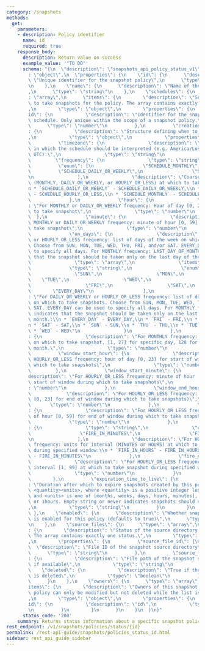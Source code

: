 ```yaml
---
category: /snapshots
methods:
  get:
    parameters:
    - description: Policy identifier
      name: id
      required: true
    response_body:
      description: Return value on success
      example_value: '"TO DO"'
      schema: "{\n  \"description\": \"snapshots_api_policy_status_v1\",\n  \"type\"\
        : \"object\",\n  \"properties\": {\n    \"id\": {\n      \"description\":\
        \ \"Unique identifier for the snapshot policy\",\n      \"type\": \"number\"\
        \n    },\n    \"name\": {\n      \"description\": \"Name of the snapshot policy\"\
        ,\n      \"type\": \"string\"\n    },\n    \"schedules\": {\n      \"type\"\
        : \"array\",\n      \"items\": {\n        \"description\": \"Schedule by which\
        \ to take snapshots for the policy. The array contains exactly one schedule.\"\
        ,\n        \"type\": \"object\",\n        \"properties\": {\n          \"\
        id\": {\n            \"description\": \"Identifier for the snapshot policy's\
        \ schedule. Only unique within the scope of a snapshot policy.\",\n      \
        \      \"type\": \"number\"\n          },\n          \"creation_schedule\"\
        : {\n            \"description\": \"Structure defining when to take snapshots\"\
        ,\n            \"type\": \"object\",\n            \"properties\": {\n    \
        \          \"timezone\": {\n                \"description\": \"The timezone\
        \ in which the schedule should be interpreted (e.g. America/Los_Angeles or\
        \ UTC).\",\n                \"type\": \"string\"\n              },\n     \
        \         \"frequency\": {\n                \"type\": \"string\",\n      \
        \          \"enum\": [\n                  \"SCHEDULE_MONTHLY\",\n        \
        \          \"SCHEDULE_DAILY_OR_WEEKLY\",\n                  \"SCHEDULE_HOURLY_OR_LESS\"\
        \n                ],\n                \"description\": \"Coarse frequency\
        \ (MONTHLY, DAILY_OR_WEEKLY, or HOURLY_OR_LESS) at which to take snapshot:\\\
        n * `SCHEDULE_DAILY_OR_WEEKLY` - SCHEDULE_DAILY_OR_WEEKLY,\\n * `SCHEDULE_HOURLY_OR_LESS`\
        \ - SCHEDULE_HOURLY_OR_LESS,\\n * `SCHEDULE_MONTHLY` - SCHEDULE_MONTHLY\"\n\
        \              },\n              \"hour\": {\n                \"description\"\
        : \"For MONTHLY or DAILY_OR_WEEKLY frequency: Hour of day [0, 23] at which\
        \ to take snapshot\",\n                \"type\": \"number\"\n            \
        \  },\n              \"minute\": {\n                \"description\": \"For\
        \ MONTHLY or DAILY_OR_WEEKLY frequency: minute of hour [0, 59] at which to\
        \ take snapshot\",\n                \"type\": \"number\"\n              },\n\
        \              \"on_days\": {\n                \"description\": \"For DAILY_OR_WEEKLY\
        \ or HOURLY_OR_LESS frequency: list of days of the week on which to take snapshots.\
        \ Choose from SUN, MON, TUE, WED, THU, FRI, and/or SAT. EVERY_DAY can be used\
        \ to specify all days. For MONTHLY frequency: LAST_DAY_OF_MONTH indicates\
        \ that the snapshot should be taken only on the last day of the month.\",\n\
        \                \"type\": \"array\",\n                \"items\": {\n    \
        \              \"type\": \"string\",\n                  \"enum\": [\n    \
        \                \"SUN\",\n                    \"MON\",\n                \
        \    \"TUE\",\n                    \"WED\",\n                    \"THU\",\n\
        \                    \"FRI\",\n                    \"SAT\",\n            \
        \        \"EVERY_DAY\"\n                  ],\n                  \"description\"\
        : \"For DAILY_OR_WEEKLY or HOURLY_OR_LESS frequency: list of days of the week\
        \ on which to take snapshots. Choose from SUN, MON, TUE, WED, THU, FRI, and/or\
        \ SAT. EVERY_DAY can be used to specify all days. For MONTHLY frequency: LAST_DAY_OF_MONTH\
        \ indicates that the snapshot should be taken only on the last day of the\
        \ month.:\\n * `EVERY_DAY` - EVERY_DAY,\\n * `FRI` - FRI,\\n * `MON` - MON,\\\
        n * `SAT` - SAT,\\n * `SUN` - SUN,\\n * `THU` - THU,\\n * `TUE` - TUE,\\n\
        \ * `WED` - WED\"\n                }\n              },\n              \"day_of_month\"\
        : {\n                \"description\": \"For MONTHLY frequency: day of month\
        \ on which to take snapshot. [1, 27] for specific day, 128 for last day of\
        \ month.\",\n                \"type\": \"number\"\n              },\n    \
        \          \"window_start_hour\": {\n                \"description\": \"For\
        \ HOURLY_OR_LESS frequency: hour of day [0, 23] for start of window during\
        \ which to take snapshots\",\n                \"type\": \"number\"\n     \
        \         },\n              \"window_start_minute\": {\n                \"\
        description\": \"For HOURLY_OR_LESS frequency: minute of hour [0, 59] for\
        \ start of window during which to take snapshots\",\n                \"type\"\
        : \"number\"\n              },\n              \"window_end_hour\": {\n   \
        \             \"description\": \"For HOURLY_OR_LESS frequency: hour of day\
        \ [0, 23] for end of window during which to take snapshots)\",\n         \
        \       \"type\": \"number\"\n              },\n              \"window_end_minute\"\
        : {\n                \"description\": \"For HOURLY_OR_LESS frequency: minute\
        \ of hour [0, 59] for end of window during which to take snapshots\",\n  \
        \              \"type\": \"number\"\n              },\n              \"fire_every_interval\"\
        : {\n                \"type\": \"string\",\n                \"enum\": [\n\
        \                  \"FIRE_IN_MINUTES\",\n                  \"FIRE_IN_HOURS\"\
        \n                ],\n                \"description\": \"For HOURLY_OR_LESS\
        \ frequency: units for interval (MINUTES or HOURS) at which to take snapshot\
        \ during specified window:\\n * `FIRE_IN_HOURS` - FIRE_IN_HOURS,\\n * `FIRE_IN_MINUTES`\
        \ - FIRE_IN_MINUTES\"\n              },\n              \"fire_every\": {\n\
        \                \"description\": \"For HOURLY_OR_LESS frequency: value for\
        \ interval [1, 99] at which to take snapshot during specified window\",\n\
        \                \"type\": \"number\"\n              }\n            }\n  \
        \        },\n          \"expiration_time_to_live\": {\n            \"description\"\
        : \"Duration after which to expire snapshots created by this policy, in format\
        \ <quantity><units>, where <quantity> is a positive integer less than 100\
        \ and <units> is one of [months, weeks, days, hours, minutes], e.g. 5days\
        \ or 1hours. Empty string or never indicates snapshots should never expire.\"\
        ,\n            \"type\": \"string\"\n          }\n        }\n      }\n   \
        \ },\n    \"enabled\": {\n      \"description\": \"Whether snapshot taking\
        \ is enabled for this policy (defaults to true)\",\n      \"type\": \"boolean\"\
        \n    },\n    \"source_files\": {\n      \"type\": \"array\",\n      \"items\"\
        : {\n        \"description\": \"Status of the source directory for the policy.\
        \ The array contains exactly one status.\",\n        \"type\": \"object\"\
        ,\n        \"properties\": {\n          \"source_file_id\": {\n          \
        \  \"description\": \"File ID of the snapshot source directory\",\n      \
        \      \"type\": \"string\"\n          },\n          \"source_file_path\"\
        : {\n            \"description\": \"File path of the snapshot source directory,\
        \ if available\",\n            \"type\": \"string\"\n          },\n      \
        \    \"deleted\": {\n            \"description\": \"True if the source directory\
        \ is deleted\",\n            \"type\": \"boolean\"\n          }\n        }\n\
        \      }\n    },\n    \"owners\": {\n      \"type\": \"array\",\n      \"\
        items\": {\n        \"description\": \"Owners of this snapshot policy. The\
        \ policy can only be modified but not deleted while the list is non-empty.\"\
        ,\n        \"type\": \"object\",\n        \"properties\": {\n          \"\
        id\": {\n            \"description\": \"id\",\n            \"type\": \"string\"\
        \n          }\n        }\n      }\n    }\n  }\n}"
      status_code: '200'
    summary: Returns status information about a specific snapshot policy.
rest_endpoint: /v1/snapshots/policies/status/{id}
permalink: /rest-api-guide/snapshots/policies_status_id.html
sidebar: rest_api_guide_sidebar
---
```

